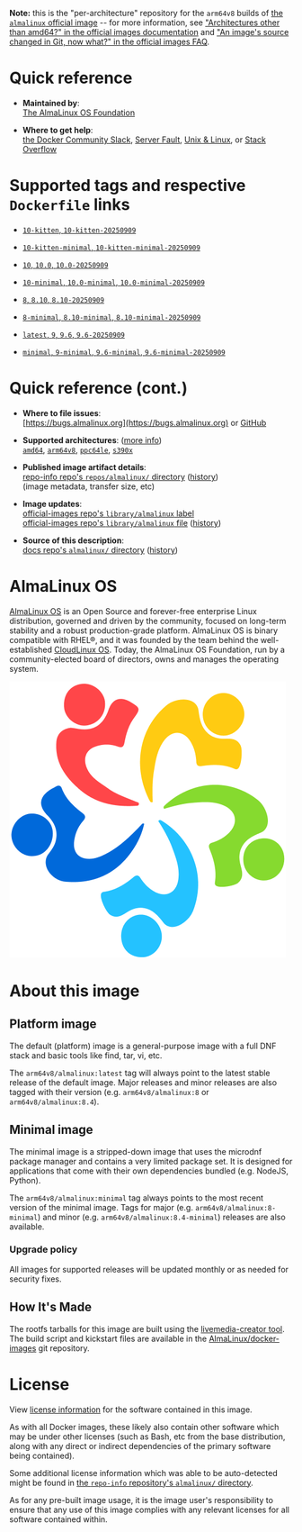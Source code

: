 <!--

********************************************************************************

WARNING:

    DO NOT EDIT "almalinux/README.md"

    IT IS AUTO-GENERATED

    (from the other files in "almalinux/" combined with a set of templates)

********************************************************************************

-->

**Note:** this is the "per-architecture" repository for the `arm64v8` builds of [the `almalinux` official image](https://hub.docker.com/_/almalinux) -- for more information, see ["Architectures other than amd64?" in the official images documentation](https://github.com/docker-library/official-images#architectures-other-than-amd64) and ["An image's source changed in Git, now what?" in the official images FAQ](https://github.com/docker-library/faq#an-images-source-changed-in-git-now-what).

# Quick reference

-	**Maintained by**:  
	[The AlmaLinux OS Foundation](https://github.com/AlmaLinux/docker-images)

-	**Where to get help**:  
	[the Docker Community Slack](https://dockr.ly/comm-slack), [Server Fault](https://serverfault.com/help/on-topic), [Unix & Linux](https://unix.stackexchange.com/help/on-topic), or [Stack Overflow](https://stackoverflow.com/help/on-topic)

# Supported tags and respective `Dockerfile` links

-	[`10-kitten`, `10-kitten-20250909`](https://github.com/AlmaLinux/container-images/blob/571a3caca09a9dd0f8c81c7834af79b8f9ad8ab2/default/arm64/Dockerfile)

-	[`10-kitten-minimal`, `10-kitten-minimal-20250909`](https://github.com/AlmaLinux/container-images/blob/571a3caca09a9dd0f8c81c7834af79b8f9ad8ab2/minimal/arm64/Dockerfile)

-	[`10`, `10.0`, `10.0-20250909`](https://github.com/AlmaLinux/container-images/blob/2f239bc800a366ea4dc42378905c237ae6e4e03a/default/arm64/Dockerfile)

-	[`10-minimal`, `10.0-minimal`, `10.0-minimal-20250909`](https://github.com/AlmaLinux/container-images/blob/2f239bc800a366ea4dc42378905c237ae6e4e03a/minimal/arm64/Dockerfile)

-	[`8`, `8.10`, `8.10-20250909`](https://github.com/AlmaLinux/container-images/blob/1bee999abd112c603a3044f96282a2c1b66cb57f/default/arm64/Dockerfile)

-	[`8-minimal`, `8.10-minimal`, `8.10-minimal-20250909`](https://github.com/AlmaLinux/container-images/blob/1bee999abd112c603a3044f96282a2c1b66cb57f/minimal/arm64/Dockerfile)

-	[`latest`, `9`, `9.6`, `9.6-20250909`](https://github.com/AlmaLinux/container-images/blob/17f5f89c183962069c90892cd92c8b83598b8807/default/arm64/Dockerfile)

-	[`minimal`, `9-minimal`, `9.6-minimal`, `9.6-minimal-20250909`](https://github.com/AlmaLinux/container-images/blob/17f5f89c183962069c90892cd92c8b83598b8807/minimal/arm64/Dockerfile)

# Quick reference (cont.)

-	**Where to file issues**:  
	[https://bugs.almalinux.org](https://bugs.almalinux.org) or [GitHub](https://github.com/AlmaLinux/docker-images/issues)

-	**Supported architectures**: ([more info](https://github.com/docker-library/official-images#architectures-other-than-amd64))  
	[`amd64`](https://hub.docker.com/r/amd64/almalinux/), [`arm64v8`](https://hub.docker.com/r/arm64v8/almalinux/), [`ppc64le`](https://hub.docker.com/r/ppc64le/almalinux/), [`s390x`](https://hub.docker.com/r/s390x/almalinux/)

-	**Published image artifact details**:  
	[repo-info repo's `repos/almalinux/` directory](https://github.com/docker-library/repo-info/blob/master/repos/almalinux) ([history](https://github.com/docker-library/repo-info/commits/master/repos/almalinux))  
	(image metadata, transfer size, etc)

-	**Image updates**:  
	[official-images repo's `library/almalinux` label](https://github.com/docker-library/official-images/issues?q=label%3Alibrary%2Falmalinux)  
	[official-images repo's `library/almalinux` file](https://github.com/docker-library/official-images/blob/master/library/almalinux) ([history](https://github.com/docker-library/official-images/commits/master/library/almalinux))

-	**Source of this description**:  
	[docs repo's `almalinux/` directory](https://github.com/docker-library/docs/tree/master/almalinux) ([history](https://github.com/docker-library/docs/commits/master/almalinux))

# AlmaLinux OS

[AlmaLinux OS](https://almalinux.org/) is an Open Source and forever-free enterprise Linux distribution, governed and driven by the community, focused on long-term stability and a robust production-grade platform. AlmaLinux OS is binary compatible with RHEL®, and it was founded by the team behind the well-established [CloudLinux OS](https://www.cloudlinux.com/all-products/product-overview/cloudlinuxos). Today, the AlmaLinux OS Foundation, run by a community-elected board of directors, owns and manages the operating system.

![logo](https://raw.githubusercontent.com/docker-library/docs/23547f3e976bc000d1a01a47241000f72aec9a40/almalinux/logo.png)

# About this image

## Platform image

The default (platform) image is a general-purpose image with a full DNF stack and basic tools like find, tar, vi, etc.

The `arm64v8/almalinux:latest` tag will always point to the latest stable release of the default image. Major releases and minor releases are also tagged with their version (e.g. `arm64v8/almalinux:8` or `arm64v8/almalinux:8.4`).

## Minimal image

The minimal image is a stripped-down image that uses the microdnf package manager and contains a very limited package set. It is designed for applications that come with their own dependencies bundled (e.g. NodeJS, Python).

The `arm64v8/almalinux:minimal` tag always points to the most recent version of the minimal image. Tags for major (e.g. `arm64v8/almalinux:8-minimal`) and minor (e.g. `arm64v8/almalinux:8.4-minimal`) releases are also available.

### Upgrade policy

All images for supported releases will be updated monthly or as needed for security fixes.

## How It's Made

The rootfs tarballs for this image are built using the [livemedia-creator tool](http://weldr.io/lorax/livemedia-creator.html). The build script and kickstart files are available in the [AlmaLinux/docker-images](https://github.com/AlmaLinux/docker-images) git repository.

# License

View [license information](https://almalinux.org/legal/licensing-policy/) for the software contained in this image.

As with all Docker images, these likely also contain other software which may be under other licenses (such as Bash, etc from the base distribution, along with any direct or indirect dependencies of the primary software being contained).

Some additional license information which was able to be auto-detected might be found in [the `repo-info` repository's `almalinux/` directory](https://github.com/docker-library/repo-info/tree/master/repos/almalinux).

As for any pre-built image usage, it is the image user's responsibility to ensure that any use of this image complies with any relevant licenses for all software contained within.
